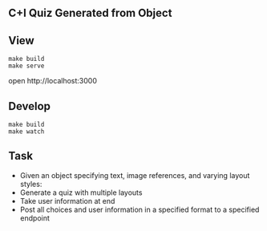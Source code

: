 C+I Quiz Generated from Object
----

## View

```
make build
make serve
```
open http://localhost:3000

## Develop

```
make build
make watch
```
## Task
- Given an object specifying text, image references, and varying layout styles:
- Generate a quiz with multiple layouts
- Take user information at end
- Post all choices and user information in a specified format to a specified endpoint
